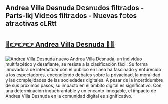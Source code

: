 ## Andrea Villa Desnuda D𝚎sn𝚞dos filtr𝚊dos - Parts-Ikj Vid𝚎os filtr𝚊dos - N𝚞evas f𝚘tos atr𝚊ctivas cLRtt

# <h2><a href="http://mb0ef0.tromn.icu/?c=Andrea+Villa+Desnuda">🔗👉👉👉 Andrea Villa Desnuda 🔗🔗</a></h2>

[![Andrea Villa Desnuda nuevo](https://i.imgur.com/pEAQMta.gif)](http://mb0ef0.tromn.icu/?c=Andrea+Villa+Desnuda)
Andrea Villa Desnuda, un individuo multifacético y desafiante, se resiste a la clasificación fácil. Su forma innovadora de interactuar con el público en línea ha fascinado y enfurecido a los espectadores, encendiendo debates sobre la privacidad, la moralidad y las complejidades de las sociedades digitales. A pesar de la incertidumbre de sus próximos pasos, su impacto en el ámbito digital es significativo. Con una determinación inquebrantable y un encanto innegable, el impacto de Andrea Villa Desnuda en la comunidad digital es significativo.
